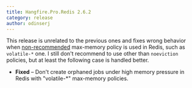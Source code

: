 ```yaml
---
title: Hangfire.Pro.Redis 2.6.2
category: release
author: odinserj
---
```


This release is unrelated to the previous ones and fixes wrong behavior when [non-recommended](https://docs.hangfire.io/en/latest/configuration/using-redis.html#redis-configuration) max-memory policy is used in Redis, such as `volatile-*` one. I still don't recommend to use other than `noeviction` policies, but at least the following case is handled better.

* **Fixed** – Don't create orphaned jobs under high memory pressure in Redis with "volatile-*" max-memory policies.
